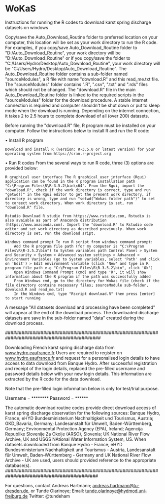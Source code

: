 # WoKaS

Instructions for running the R codes to download karst spring discharge datasets on windows

Copy/save the Auto_Download_Routine folder to preferred location on your computer, this location will be set as your work directory to run the R code. For examples, if you copy/save Auto_Download_Routine folder to "D:/Auto_Download_Routine", your work directory will be "D:/Auto_Download_Routine" or if you copy/save the folder to "C:/Users/Hydro/Desktop/Auto_Download_Routine", your work directory will be "C:/Users/Hydro/Desktop/Auto_Download_Routine". The Auto_Download_Routine folder contains a sub-folder named "sourceModules", a R file with name "download.R" and this read_me.txt file. The "sourceModules" folder contains ".R", ".csv", ".txt" and ".rds" files which should not be changed. The "download.R" file in the main Auto_Download_Routine folder is linked to the required scripts in the "sourceModules" folder for the download procedure. A stable internet connection is required and computer shouldn't be shut down or put to sleep mode when the download is running. Depending on the internet connection, it takes 2 to 2.5 hours to complete download of all (over 200) datasets.

Before running the "download.R" file, R program must be installed on your computer. Follow the instructions below to install R and run the R code:

• Install R program

    Download and install R (version: R-3.5.0 or latest version) for your operating system from https://cran.r-project.org

• Run R codes From the several ways to run R code, three (3) options are provided below:

    R graphical user interface The R graphical user interface (Rgui) application can be found in the R program installation path "C:\Program Files\R\R-3.5.2\bin\x64". From the Rgui, import the "download.R", check if the work directory is correct, type and run "getwd()" in the Rgui editor to get the present work directory, if directory is wrong, type and run "setwd("Wokas folder path")" to set to coreect work directory. When work directory is set, run "download.R" file.

    Rstudio Download R studio from https://www.rstudio.com, Rstudio is also avaiable as part of Anaconda distribution (https://www.anaconda.com). Import the "download.R" to Rstudio code editor and set work directory as described previously. When work directory is set, run the download sript.

    Windows command prompt To run R script from windows command prompt:
        Add the R program file path (for my computer is "C:\Program Files\R\R-3.5.2\bin") to System variables path Control Panel > System and Security > System > Advanced system settings > Advanced > Environment Variables (go to System variables, select 'Path' and click on 'Edit') > Edit environment variable (click 'New' and type in R program file path e.g "C:\Program Files\R\R-3.5.2\bin", click 'Ok')
        Open Windows Command Prompt (cmd) and type 'R', it will show information about the R program if the path was successfully added
        From Windows cmd, go to the directory for Wokas file (check if the file directory contains necessary files; sourceModule sub-folder, download.R and read_me.txt)
        In the Windows cmd, type "Rscript download.R" then press [enter] to start running

A message "All datasets download and processing have been completed" will appear at the end of the download process. The downloaded discharge datasets are save in the sub-folder named "data" created during the download process.

###########################################################################################

Downloading French karst spring discharge data from www.hydro.eaufrance.fr Users are required to register on www.hydro.eaufrance.fr and request for a personalised login details to have access to data download from Banque Hydro. After successful registration and receipt of the login details, replaced the pre-filled username and password details below with your new login details. This information are extracted by the R code for the data download.

Note that the pre-filled login information below is only for test/trial purpose.

Username = ******** Password = ******

The automatic download routine codes provide direct download access of karst spring discharge observation for the following sources: Banque Hydro, France; eHYD Bundesministerium Nachhaltigkeit und Tourismus, Austria; GKD_Bavaria, Germany; Landesanstalt für Umwelt, Baden-Württemberg, Germany; Environmental Protection Agency (EPA), Ireland; Agencija Republike Slovenije Za Okolje (ARSO), Slovenia; UK National River Flow Archive, UK and USGS NAtional Water Information System, US. When datasets downloaded from Banque Hydro - France, eHYD Bundesministerium Nachhaltigkeit und Tourismus - Austria, Landesanstalt für Umwelt, Baden-Württemberg - Germany and UK National River Flow Archive - UK are used, users should provided reference to the appropriate database(s). ##########################################################################################

For questions, contact Andreas Hartmann; andreas.hartmann@tu-dresden.de, or Tunde Olarinoye; Email: tunde.olarinoye@hydmod.uni-freiburg.de Twitter: @tundeham
